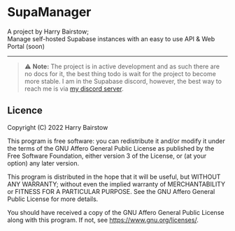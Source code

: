 # SupaManager
A project by Harry Bairstow;<br/>
Manage self-hosted Supabase instances with an easy to use API & Web Portal (soon)

<hr />

> ⚠️ **Note:** The project is in active development and as such there are no docs for it, the best thing todo is wait for the project to become more stable. I am in the Supabase discord, however, the best way to reach me is via [my discord server](https://discord.gg/4k5HRe6YEp).


## Licence
Copyright (C) 2022 Harry Bairstow

This program is free software: you can redistribute it and/or modify
it under the terms of the GNU Affero General Public License as published
by the Free Software Foundation, either version 3 of the License, or
(at your option) any later version.

This program is distributed in the hope that it will be useful,
but WITHOUT ANY WARRANTY; without even the implied warranty of
MERCHANTABILITY or FITNESS FOR A PARTICULAR PURPOSE.  See the
GNU Affero General Public License for more details.

You should have received a copy of the GNU Affero General Public License
along with this program.  If not, see <https://www.gnu.org/licenses/>.
